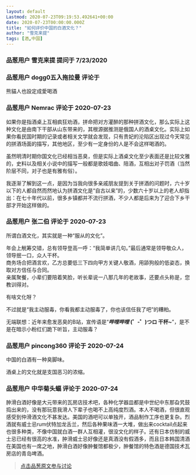 ```yaml
---
layout: default
Lastmod: 2020-07-23T09:19:53.492641+00:00
date: 2020-07-23T00:00:00.000Z
title: "如何评价中国的白酒文化？"
author: "雪克来提"
tags: [酒,中国]
---
```



### 品葱用户 **雪克来提** 提问于 7/23/2020
    

    
                

### 品葱用户 **dogg0五入拖拉曼** 评论于 
        
熊貓人也設定成愛喝酒
        
                

### 品葱用户 **Nemrac** 评论于 2020-07-23
        
如果你是指酒桌上互相疯狂劝酒，拼命把对方灌醉的那种拼酒文化，那么实际上这种文化是由南下干部从山东带来的，其根源据推测是俄国人的酒桌文化。实际上如果你看民国时期的记录或者相关文学就会发现，只有贵妃的沦陷区出现过今天常见的拼酒场面的描写，其他地区，至少有一定身份的人是不会这样喝酒的。  
  
虽然明清时期你国文化已经相当恶臭，但是实际上酒桌文化至少表面还是比较文雅的，史料以及相关小说中的描写一般都是歌妓唱曲、陪酒，互相出对子罚酒（当然阶层不同，对子也是有雅有俗）。  
  
我逐渐了解到这一点，是因为当我向很多亲戚朋友提到关于拼酒的问题时，六十岁以下的人都自然而然地认为拼酒文化是“自古以来”的，少数六十岁以上的老人却指出：在七十年代以前，很多乡镇都并不流行拼酒，不少人都是后来为了迎合下乡干部才开始这样做的。
        
                

### 品葱用户 **张二伯** 评论于 2020-07-23
        
所谓白酒文化，其实就是一种“服从的文化”。  
  
年会上觥筹交错，总有领导登高一呼：“我简单讲几句。”最后通常是领导敬众人，领导抿一口，众人干杯。  
商务场合把酒言欢，乙方总要低三下四向甲方关键人敬酒，用舔狗般的低姿态，换取对方信任与合同。  
亲属聚餐，小辈们要陪着笑脸，听长辈说一八那几年的老故事，还要点头称是，您教训得对。  
  
有啥文化呀？  
  
不过就是“我主动服毒，你看我都主动服毒了，你也该信任我了吧”的糟粕。  
  
无端联想：近年来愈发恶臭的B站，宣传语是“**_哔哩哔哩_ (゜-゜)つロ 干杯~**”，是不是在暗示小粉红们跪下听旨，主动服毒？
        
                

### 品葱用户 **pincong360** 评论于 2020-07-24
        
中国的白酒有一种臭脚味。  
  
酒桌上的文化就是支国恶习的浓缩。
        
                

### 品葱用户 **中华菊头蝠** 评论于 2020-07-24
        
肿滑白酒好像是大元带来的瓦房店技术吧，各种化学器皿都是中世纪中东那旮旯鼓捣出来的，没有那玩意我滑人下辈子也喝不上高纯度烈酒。本人不喝酒，但很直观感受到仲滑酒文化不甚发达。美国的酒吧可以单独开，酒品制作工序也更复杂。烈酒就有威士忌rum伏特加龙舌兰，然后各种果味酒一大堆，做出来cocktail点起来也很多种类，不像中国就白酒一群人互相灌，很没文化的样子。还有日本仿制的威士忌已经有很高的水准，肿滑威士忌好像还是真酒没有假酒多，而且日本韩国清酒在美国也有一席之地，肿滑白酒好像肿餐馆都极少，肿餐馆的特色酒是德国技术瓦房店的青岛啤酒。
        
                





> [点击品葱原文参与讨论](https://pincong.rocks/question/28869)

